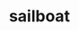 ---
layout: smileys&emotion
title: sailboat
emoji: sailboat
permalink: ⛵.html
image: assets/img/3moji/sailboat.png
---